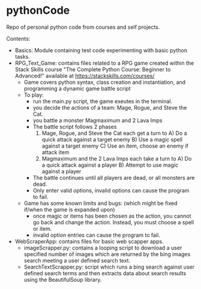 # pythonCode
Repo of personal python code from courses and self projects.

Contents:
- Basics: Module containing test code experimenting with basic python tasks.
- RPG_Text_Game: contains files related to a RPG game created within the Stack Skills course
    "The Complete Python Course: Beginner to Advanced!" available at https://stackskills.com/courses/
    - Game covers python syntax, class creation and instantiation, and programming a dynamic game battle script
    - To play:
        - run the main.py script, the game exeutes in the terminal.
        - you decide the actions of a team: Mage, Rogue, and Steve the Cat.
        - you battle a monster Magmaximum and 2 Lava Imps
        - The battle script follows 2 phases
            1) Mage, Rogue, and Steve the Cat each get a turn to
                A) Do a quick attack against a target enemy
                B) Use a magic spell against a target enemy
                C) Use an item, choose an enemy if attack item
            2) Magmaximum and the 2 Lava Imps each take a turn to
                A) Do a quick attack against a player
                B) Attempt to use magic against a player
        - The battle continues until all players are dead, or all monsters are dead.
        - Only enter valid options, invalid options can cause the program to fail.
    - Game has some known limits and bugs: (which might be fixed if/when the game is expanded upon)
        - once magic or items has been chosen as the action, you cannot go back and change the action. Instead, you must
        choose a spell or item.
        - invalid option entries can cause the program to fail.
- WebScraperApp: contains files for basic web scapper apps.
    - imageScrapper.py: contains a looping script to download a user specified number of images which are returned by
    the bing images search meeting a user defined search text.
    - SearchTextScrapper.py: script which runs a bing search against user defined search terms and then extracts data
    about search results using the BeautifulSoup library.